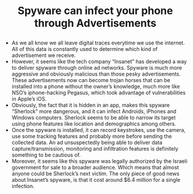# <p align="center"> Spyware can infect your phone through Advertisements 

* As we all know we all leave digital traces everytime we use the internet. All of this data is constantly used to determine which kind of advertisement we receive.
* However, it seems like the tech company “Insanet” has developed a way to deliver spyware through online ad networks. Spyware is much more aggressive and obviously malicious than those pesky advertisements. These advertisements now can become trojan horses that can be installed into a phone without the owner’s knowledge, much more like NSO’s iphone-hacking Pegasus, which took advantage of vulnerabilities in Apple’s iOS.
* Obviously, the fact that it is hidden in an app, makes this spyware “Sherlock” more dangerous, and it can infect Androids, iPhones and Windows computers. Sherlock seems to be able to narrow its target using phone features like location and demographics among others. 
* Once the spyware is installed, it can record keystrokes, use the camera, use some tracking features and probably more before sending the collected data. An ad unsuspectedly being able to deliver data capture/transmission, monitoring and infiltration features is definitely something to be cautious of.
* Moreover, it seems like this spyware was legally authorized by the Israeli government for sale to a broader audience. Which means that almost anyone could be Sherlock’s next victim. The only piece of good news about Insanet’s spyware, is that it cost around $6.4 million for a single infection.   
